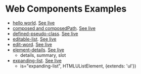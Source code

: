 
# Web Components Examples



* [hello world](01). [See live](https://thegicode.github.io/vanilaJS-lab/web-components/01)
* [composed and composedPath](02). [See live](https://thegicode.github.io/vanilaJS-lab/web-components/02)
* [defined-pseudo-class](03). [See live](https://thegicode.github.io/vanilaJS-lab/web-components/03)
* [editable-list](04). [See live](https://thegicode.github.io/vanilaJS-lab/web-components/04)
* [edit-word](05). [See live](https://thegicode.github.io/vanilaJS-lab/web-components/05)
* [element-details](06). [See live](https://thegicode.github.io/vanilaJS-lab/web-components/06)
    - details, summary, slot
* [expanding-list](07). [See live](https://thegicode.github.io/vanilaJS-lab/web-components/07)
    - is="expanding-list", HTMLUListElement,  {extends: 'ul'})

